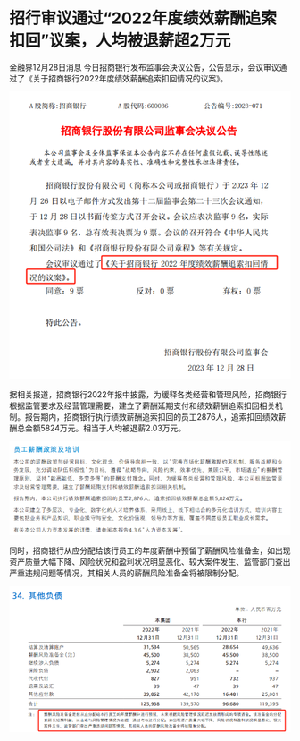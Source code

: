 # 招行审议通过“2022年度绩效薪酬追索扣回”议案，人均被退薪超2万元

金融界12月28日消息 今日招商银行发布监事会决议公告，公告显示，会议审议通过了《关于招商银行2022年度绩效薪酬追索扣回情况的议案》。

![0a633b0efaee2875916ab22db0014a8d.jpg](./招行审议通过2022年度绩效薪酬追索扣回议案人均被退薪超2万元/0a633b0efaee2875916ab22db0014a8d.jpg)

据相关报道，招商银行2022年报中披露，为缓释各类经营和管理风险，招商银行根据监管要求及经营管理需要，建立了薪酬延期支付和绩效薪酬追索扣回相关机制。报告期内，招商银行执行绩效薪酬追索扣回的员工2876人，追索扣回绩效薪酬总金额5824万元。相当于人均被退薪2.03万元。

![f8b59d9a7a9578ba48b8ca2fda855a59.jpg](./招行审议通过2022年度绩效薪酬追索扣回议案人均被退薪超2万元/f8b59d9a7a9578ba48b8ca2fda855a59.jpg)

同时，招商银行从应分配给该行员工的年度薪酬中预留了薪酬风险准备金，如出现资产质量大幅下降、风险状况和盈利状况明显恶化、较大案件发生、监管部门查出严重违规问题等情况，其相关人员的薪酬风险准备金将被限制分配。

![0cdf8ab918c02a21cddd1827aef95e66.jpg](./招行审议通过2022年度绩效薪酬追索扣回议案人均被退薪超2万元/0cdf8ab918c02a21cddd1827aef95e66.jpg)

